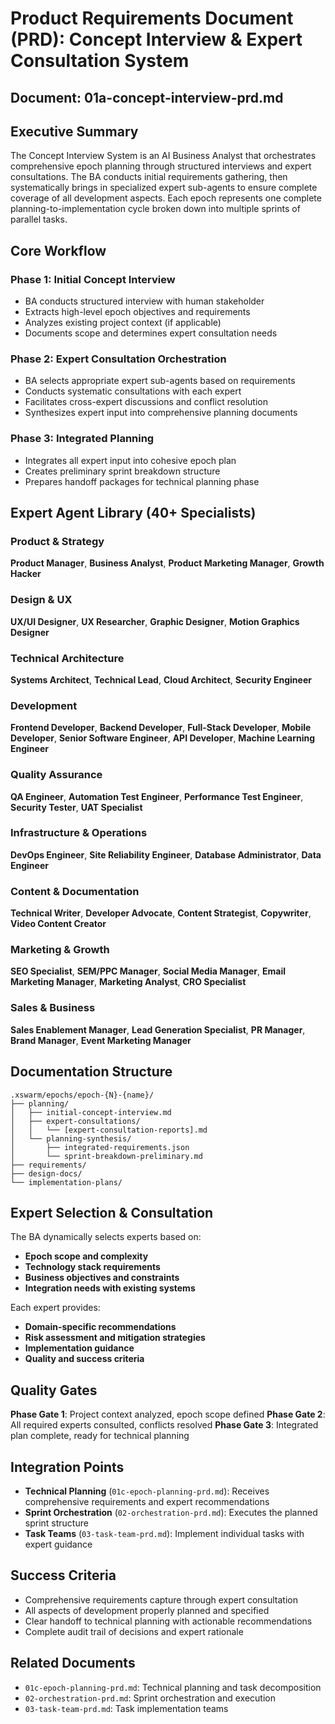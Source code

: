 # Product Requirements Document (PRD): Concept Interview & Expert Consultation System

## Document: 01a-concept-interview-prd.md

## Executive Summary

The Concept Interview System is an AI Business Analyst that orchestrates comprehensive epoch planning through structured interviews and expert consultations. The BA conducts initial requirements gathering, then systematically brings in specialized expert sub-agents to ensure complete coverage of all development aspects. Each epoch represents one complete planning-to-implementation cycle broken down into multiple sprints of parallel tasks.

## Core Workflow

### Phase 1: Initial Concept Interview

- BA conducts structured interview with human stakeholder
- Extracts high-level epoch objectives and requirements
- Analyzes existing project context (if applicable)
- Documents scope and determines expert consultation needs

### Phase 2: Expert Consultation Orchestration

- BA selects appropriate expert sub-agents based on requirements
- Conducts systematic consultations with each expert
- Facilitates cross-expert discussions and conflict resolution
- Synthesizes expert input into comprehensive planning documents

### Phase 3: Integrated Planning

- Integrates all expert input into cohesive epoch plan
- Creates preliminary sprint breakdown structure
- Prepares handoff packages for technical planning phase

## Expert Agent Library (40+ Specialists)

### Product & Strategy

**Product Manager**, **Business Analyst**, **Product Marketing Manager**, **Growth Hacker**

### Design & UX

**UX/UI Designer**, **UX Researcher**, **Graphic Designer**, **Motion Graphics Designer**

### Technical Architecture

**Systems Architect**, **Technical Lead**, **Cloud Architect**, **Security Engineer**

### Development

**Frontend Developer**, **Backend Developer**, **Full-Stack Developer**, **Mobile Developer**, **Senior Software Engineer**, **API Developer**, **Machine Learning Engineer**

### Quality Assurance

**QA Engineer**, **Automation Test Engineer**, **Performance Test Engineer**, **Security Tester**, **UAT Specialist**

### Infrastructure & Operations

**DevOps Engineer**, **Site Reliability Engineer**, **Database Administrator**, **Data Engineer**

### Content & Documentation

**Technical Writer**, **Developer Advocate**, **Content Strategist**, **Copywriter**, **Video Content Creator**

### Marketing & Growth

**SEO Specialist**, **SEM/PPC Manager**, **Social Media Manager**, **Email Marketing Manager**, **Marketing Analyst**, **CRO Specialist**

### Sales & Business

**Sales Enablement Manager**, **Lead Generation Specialist**, **PR Manager**, **Brand Manager**, **Event Marketing Manager**

## Documentation Structure

```
.xswarm/epochs/epoch-{N}-{name}/
├── planning/
│   ├── initial-concept-interview.md
│   ├── expert-consultations/
│   │   └── [expert-consultation-reports].md
│   └── planning-synthesis/
│       ├── integrated-requirements.json
│       └── sprint-breakdown-preliminary.md
├── requirements/
├── design-docs/
└── implementation-plans/
```

## Expert Selection & Consultation

The BA dynamically selects experts based on:

- **Epoch scope and complexity**
- **Technology stack requirements**
- **Business objectives and constraints**
- **Integration needs with existing systems**

Each expert provides:

- **Domain-specific recommendations**
- **Risk assessment and mitigation strategies**
- **Implementation guidance**
- **Quality and success criteria**

## Quality Gates

**Phase Gate 1**: Project context analyzed, epoch scope defined
**Phase Gate 2**: All required experts consulted, conflicts resolved
**Phase Gate 3**: Integrated plan complete, ready for technical planning

## Integration Points

- **Technical Planning** (`01c-epoch-planning-prd.md`): Receives comprehensive requirements and expert recommendations
- **Sprint Orchestration** (`02-orchestration-prd.md`): Executes the planned sprint structure
- **Task Teams** (`03-task-team-prd.md`): Implement individual tasks with expert guidance

## Success Criteria

- Comprehensive requirements capture through expert consultation
- All aspects of development properly planned and specified
- Clear handoff to technical planning with actionable recommendations
- Complete audit trail of decisions and expert rationale

## Related Documents

- `01c-epoch-planning-prd.md`: Technical planning and task decomposition
- `02-orchestration-prd.md`: Sprint orchestration and execution
- `03-task-team-prd.md`: Task implementation teams
